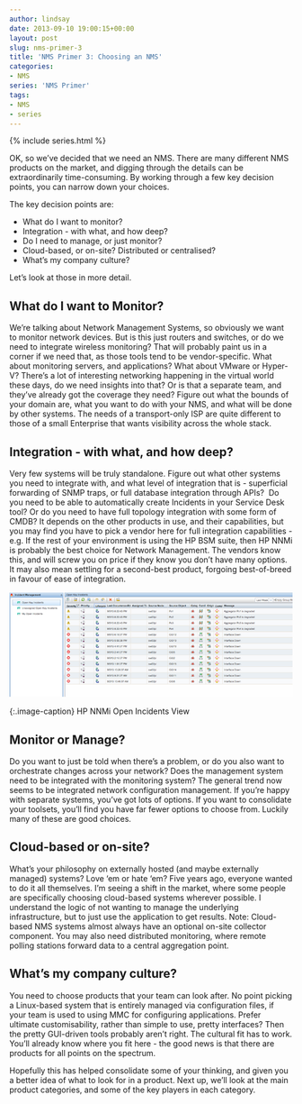 ```yaml
---
author: lindsay
date: 2013-09-10 19:00:15+00:00
layout: post
slug: nms-primer-3
title: 'NMS Primer 3: Choosing an NMS'
categories:
- NMS
series: 'NMS Primer'
tags:
- NMS
- series
---
```


{% include series.html %}

OK, so we’ve decided that we need an NMS. There are many different NMS products on the market, and digging through the details can be extraordinarily time-consuming. By working through a few key decision points, you can narrow down your choices.

The key decision points are:

* What do I want to monitor?
* Integration - with what, and how deep?
* Do I need to manage, or just monitor?
* Cloud-based, or on-site? Distributed or centralised?
* What’s my company culture?

Let’s look at those in more detail.

## What do I want to Monitor?

We’re talking about Network Management Systems, so obviously we want to monitor network devices. But is this just routers and switches, or do we need to integrate wireless monitoring? That will probably paint us in a corner if we need that, as those tools tend to be vendor-specific. What about monitoring servers, and applications? What about VMware or Hyper-V? There’s a lot of interesting networking happening in the virtual world these days, do we need insights into that? Or is that a separate team, and they’ve already got the coverage they need? Figure out what the bounds of your domain are, what you want to do with your NMS, and what will be done by other systems. The needs of a transport-only ISP are quite different to those of a small Enterprise that wants visibility across the whole stack.

## Integration - with what, and how deep?

Very few systems will be truly standalone. Figure out what other systems you need to integrate with, and what level of integration that is - superficial forwarding of SNMP traps, or full database integration through APIs?  Do you need to be able to automatically create Incidents in your Service Desk tool? Or do you need to have full topology integration with some form of CMDB? It depends on the other products in use, and their capabilities, but you may find you have to pick a vendor here for full integration capabilities - e.g. If the rest of your environment is using the HP BSM suite, then HP NNMi is probably the best choice for Network Management. The vendors know this, and will screw you on price if they know you don’t have many options. It may also mean settling for a second-best product, forgoing best-of-breed in favour of ease of integration.

[![HP NNMi Open Incidents View](/assets/2013/09/nnmi_incidents.png)](/assets/2013/09/nnmi_incidents.png)

{:.image-caption}
HP NNMi Open Incidents View

## Monitor or Manage?

Do you want to just be told when there’s a problem, or do you also want to orchestrate changes across your network? Does the management system need to be integrated with the monitoring system? The general trend now seems to be integrated network configuration management. If you’re happy with separate systems, you’ve got lots of options. If you want to consolidate your toolsets, you’ll find you have far fewer options to choose from. Luckily many of these are good choices.

## Cloud-based or on-site?

What’s your philosophy on externally hosted (and maybe externally managed) systems? Love ‘em or hate ‘em? Five years ago, everyone wanted to do it all themselves. I’m seeing a shift in the market, where some people are specifically choosing cloud-based systems wherever possible. I understand the logic of not wanting to manage the underlying infrastructure, but to just use the application to get results. Note: Cloud-based NMS systems almost always have an optional on-site collector component. You may also need distributed monitoring, where remote polling stations forward data to a central aggregation point.

## What’s my company culture?

You need to choose products that your team can look after. No point picking a Linux-based system that is entirely managed via configuration files, if your team is used to using MMC for configuring applications. Prefer ultimate customisability, rather than simple to use, pretty interfaces? Then the pretty GUI-driven tools probably aren’t right. The cultural fit has to work. You’ll already know where you fit here - the good news is that there are products for all points on the spectrum.

Hopefully this has helped consolidate some of your thinking, and given you a better idea of what to look for in a product. Next up, we’ll look at the main product categories, and some of the key players in each category.

